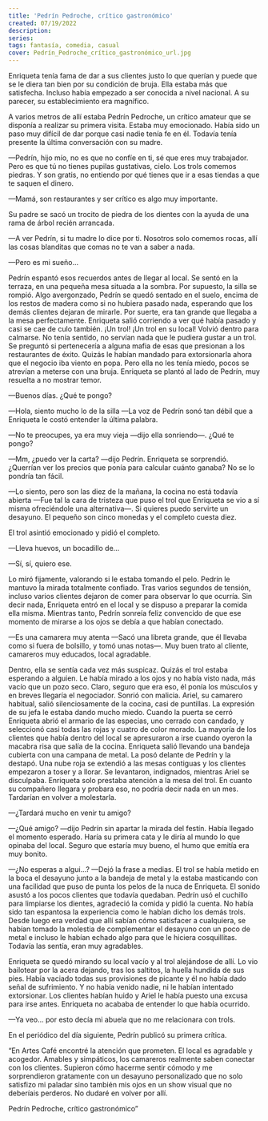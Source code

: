 ```yaml
---
title: 'Pedrín Pedroche, crítico gastronómico'
created: 07/19/2022
description:
series:
tags: fantasía, comedia, casual
cover: Pedrín_Pedroche_crítico_gastronómico_url.jpg
---
```


Enriqueta tenía fama de dar a sus clientes justo lo que querían y puede que se le diera tan bien por su condición de bruja. Ella estaba más que satisfecha. Incluso había empezado a ser conocida a nivel nacional. A su parecer, su establecimiento era magnífico.

A varios metros de allí estaba Pedrín Pedroche, un crítico amateur que se disponía a realizar su primera visita. Estaba muy emocionado. Había sido un paso muy difícil de dar porque casi nadie tenía fe en él. Todavía tenía presente la última conversación con su madre.

—Pedrín, hijo mío, no es que no confíe en ti, sé que eres muy trabajador. Pero es que tú no tienes pupilas gustativas, cielo. Los trols comemos piedras. Y son gratis, no entiendo por qué tienes que ir a esas tiendas a que te saquen el dinero.

—Mamá, son restaurantes y ser crítico es algo muy importante.

Su padre se sacó un trocito de piedra de los dientes con la ayuda de una rama de árbol recién arrancada.

—A ver Pedrín, si tu madre lo dice por ti. Nosotros solo comemos rocas, allí las cosas blanditas que comas no te van a saber a nada.

—Pero es mi sueño...

Pedrín espantó esos recuerdos antes de llegar al local. Se sentó en la terraza, en una pequeña mesa situada a la sombra. Por supuesto, la silla se rompió. Algo avergonzado, Pedrín se quedó sentado en el suelo, encima de los restos de madera como si no hubiera pasado nada, esperando que los demás clientes dejaran de mirarle. Por suerte, era tan grande que llegaba a la mesa perfectamente. Enriqueta salió corriendo a ver qué había pasado y casi se cae de culo también. ¡Un trol! ¡Un trol en su local! Volvió dentro para calmarse. No tenía sentido, no servían nada que le pudiera gustar a un trol. Se preguntó si pertenecería a alguna mafia de esas que presionan a los restaurantes de éxito. Quizás le habían mandado para extorsionarla ahora que el negocio iba viento en popa. Pero ella no les tenía miedo, pocos se atrevían a meterse con una bruja. Enriqueta se plantó al lado de Pedrín, muy resuelta a no mostrar temor.

—Buenos días. ¿Qué te pongo?

—Hola, siento mucho lo de la silla —La voz de Pedrín sonó tan débil que a Enriqueta le costó entender la última palabra.

—No te preocupes, ya era muy vieja —dijo ella sonriendo—. ¿Qué te pongo?

—Mm, ¿puedo ver la carta? —dijo Pedrín. Enriqueta se sorprendió. ¿Querrían ver los precios que ponía para calcular cuánto ganaba? No se lo pondría tan fácil.

—Lo siento, pero son las diez de la mañana, la cocina no está todavía abierta —Fue tal la cara de tristeza que puso el trol que Enriqueta se vio a sí misma ofreciéndole una alternativa—. Si quieres puedo servirte un desayuno. El pequeño son cinco monedas y el completo cuesta diez.

El trol asintió emocionado y pidió el completo.

—Lleva huevos, un bocadillo de…

—Sí, sí, quiero ese.

Lo miró fijamente, valorando si le estaba tomando el pelo. Pedrín le mantuvo la mirada totalmente confiado. Tras varios segundos de tensión, incluso varios clientes dejaron de comer para observar lo que ocurría. Sin decir nada, Enriqueta entró en el local y se dispuso a preparar la comida ella misma. Mientras tanto, Pedrín sonreía feliz convencido de que ese momento de mirarse a los ojos se debía a que habían conectado.

—Es una camarera muy atenta —Sacó una libreta grande, que él llevaba como si fuera de bolsillo, y tomó unas notas—. Muy buen trato al cliente, camareros muy educados, local agradable.

Dentro, ella se sentía cada vez más suspicaz. Quizás el trol estaba esperando a alguien. Le había mirado a los ojos y no había visto nada, más vacío que un pozo seco. Claro, seguro que era eso, él ponía los músculos y en breves llegaría el negociador. Sonrió con malicia. Ariel, su camarero habitual, salió silenciosamente de la cocina, casi de puntillas. La expresión de su jefa le estaba dando mucho miedo. Cuando la puerta se cerró Enriqueta abrió el armario de las especias, uno cerrado con candado, y seleccionó casi todas las rojas y cuatro de color morado. La mayoría de los clientes que había dentro del local se apresuraron a irse cuando oyeron la macabra risa que salía de la cocina. Enriqueta salió llevando una bandeja cubierta con una campana de metal. La posó delante de Pedrín y la destapó. Una nube roja se extendió a las mesas contiguas y los clientes empezaron a toser y a llorar. Se levantaron, indignados, mientras Ariel se disculpaba. Enriqueta solo prestaba atención a la mesa del trol. En cuanto su compañero llegara y probara eso, no podría decir nada en un mes. Tardarían en volver a molestarla.

—¿Tardará mucho en venir tu amigo?

—¿Qué amigo? —dijo Pedrín sin apartar la mirada del festín. Había llegado el momento esperado. Haría su primera cata y le diría al mundo lo que opinaba del local. Seguro que estaría muy bueno, el humo que emitía era muy bonito.

—¿No esperas a algui…? —Dejó la frase a medias. El trol se había metido en la boca el desayuno junto a la bandeja de metal y la estaba masticando con una facilidad que puso de punta los pelos de la nuca de Enriqueta. El sonido asustó a los pocos clientes que todavía quedaban. Pedrín usó el cuchillo para limpiarse los dientes, agradeció la comida y pidió la cuenta. No había sido tan espantosa la experiencia como le habían dicho los demás trols. Desde luego era verdad que allí sabían cómo satisfacer a cualquiera, se habían tomado la molestia de complementar el desayuno con un poco de metal e incluso le habían echado algo para que le hiciera cosquillitas. Todavía las sentía, eran muy agradables.

Enriqueta se quedó mirando su local vacío y al trol alejándose de allí. Lo vio bailotear por la acera dejando, tras los saltitos, la huella hundida de sus pies. Había vaciado todas sus provisiones de picante y él no había dado señal de sufrimiento. Y no había venido nadie, ni le habían intentado extorsionar. Los clientes habían huido y Ariel le había puesto una excusa para irse antes. Enriqueta no acababa de entender lo que había ocurrido.

—Ya veo… por esto decía mi abuela que no me relacionara con trols.

En el periódico del día siguiente, Pedrín publicó su primera crítica.

“En Artes Café encontré la atención que prometen. El local es agradable y acogedor. Amables y simpáticos, los camareros realmente saben conectar con los clientes. Supieron cómo hacerme sentir cómodo y me sorprendieron gratamente con un desayuno personalizado que no solo satisfizo mi paladar sino también mis ojos en un show visual que no deberíais perderos. No dudaré en volver por allí.

Pedrín Pedroche, crítico gastronómico”
